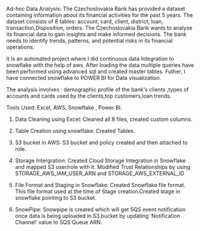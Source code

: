 Ad-hoc Data Analysis:
The Czechoslovakia Bank has provided a dataset containing information about its 
financial activities for the past 5 years. The dataset consists of 8 tables: account, card, client, district, loan, transaction,Disposition, orders.
The Czechoslovakia Bank wants to analyse its financial data to gain insights and make informed 
decisions. The bank needs to identify trends, patterns, and potential risks in its financial operations.

It is an automated project where I did continuous data Integration to snowflake with the help of aws. After loading the data multiple queries have been performed 
using advanced sql and created master tables. Futher, I have connected snowflake to POWER BI for Data visualization.  

The analysis involves : demographic profile of the bank's clients ,types of accounts and cards used by the clients,top customers,loan trends.

Tools Used: Excel, AWS, Snowflake , Power BI.

1. Data Cleaning using Excel:
Cleaned all 8 files, created custom columns.

2. Table Creation using snowflake:
Created Tables.

3. S3 bucket in AWS:
S3 bucket and policy created and then attached to role.

4. Storage Intergration:
Created Cloud Storage Integration in Snowflake and mapped S3 user/role with it.
Modified Trust Relationships by using STORAGE_AWS_IAM_USER_ARN and STORAGE_AWS_EXTERNAL_ID

5. File Format and Staging in Snowflake:
Created Snowflake file format. This file format used at the time of Stage creation.Created stage in snowflake pointing to S3 bucket.

6. SnowPipe:
Snowpipe is created which will get SQS event notification once data is being uploaded in S3 bucket by updating ‘Notification Channel’ value to SQS Queue ARN.






